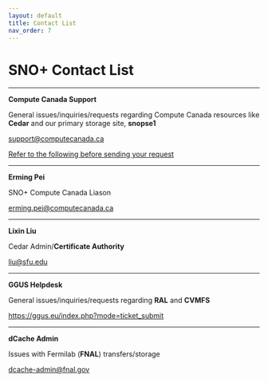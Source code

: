 ```yaml
---
layout: default
title: Contact List
nav_order: 7
---
```


# SNO+ Contact List

---

**Compute Canada Support**

General issues/inquiries/requests regarding Compute Canada resources like **Cedar** and our primary storage site, **snopse1**

support@computecanada.ca

[Refer to the following before sending your request](https://docs.computecanada.ca/wiki/Technical_support)

---

**Erming Pei**

SNO+ Compute Canada Liason

erming.pei@computecanada.ca

---

**Lixin Liu**

Cedar Admin/**Certificate Authority**

liu@sfu.edu

---

**GGUS Helpdesk**

General issues/inquiries/requests regarding **RAL** and **CVMFS**

https://ggus.eu/index.php?mode=ticket_submit

---

**dCache Admin**

Issues with Fermilab (**FNAL**) transfers/storage

dcache-admin@fnal.gov

